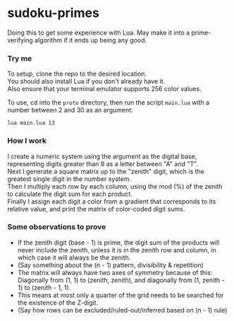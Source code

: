 # sudoku-primes
Doing this to get some experience with Lua. May make it into a prime-verifying algorithm if it ends up being any good.<br>

### Try me
To setup, clone the repo to the desired location.<br>
You should also install Lua if you don't already have it.<br>
Also ensure that your terminal emulator supports 256 color values.<br>

To use, cd into the `proto` directory, then run the script `main.lua` 
with a number between 2 and 30 as an argument:<br>
``` 
lua main.lua 13 
```

### How I work
I create a numeric system using the argument as the digital base,
representing digits greater than 9 as a letter between "A" and "T".<br>
Next I generate a square matrix up to the "zenith" digit,
which is the greatest single digit in the number system.<br>
Then I multiply each row by each column, using the mod (%) of the zenith 
to calculate the digit sum for each product.<br>
Finally I assign each digit a color from a gradient that corresponds
to its relative value, and print the matrix of color-coded digit sums.<br>

### Some observations to prove
- If the zenith digit (base - 1) is prime, the digit sum of the products
will never include the zenith, unless it is in the zenith row and column,
in which case it will always be the zenith.
- (Say something about the (n - 1) pattern, divisibility & repetition)
- The matrix will always have two axes of symmetry because of this:
Diagonally from (1, 1) to (zenith, zenith), and
diagonally from (1, zenith - 1) to (zenith - 1, 1).
- This means at most only a quarter of the grid needs to be searched
for the existence of the Z-digit.
- (Say how rows can be excluded/ruled-out/inferred based on (n - 1) rule)
